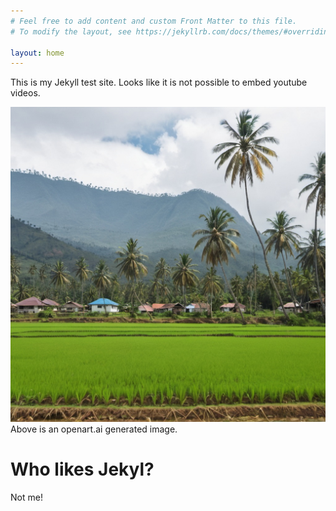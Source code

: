 ```yaml
---
# Feel free to add content and custom Front Matter to this file.
# To modify the layout, see https://jekyllrb.com/docs/themes/#overriding-theme-defaults

layout: home
---
```


This is my Jekyll test site.
Looks like it is not possible to embed youtube videos.

![paddy field in Sri Lanka](/images/paddy_field_3.jpg)
Above is an openart.ai generated image.

# Who likes Jekyl?
Not me!
